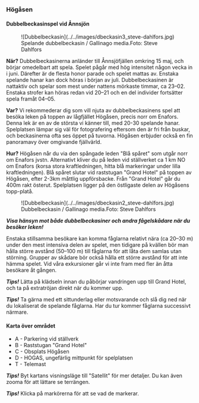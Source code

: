 ### Högåsen

#### Dubbelbeckasinspel vid Ånnsjön

<figure>![Dubbelbeckasin](../../images/dbeckasin3_steve-dahlfors.jpg)<figcaption><span class="description">Spelande dubbelbeckasin / Gallinago media.</span><span class="owner">Foto: Steve Dahlfors</span></figcaption></figure>

**När?**
Dubbelbeckasinerna anländer till Ånnsjöfjällen omkring 15 maj, och börjar omedelbart att spela. Spelet pågår med hög intensitet någon vecka in i juni. Därefter är de flesta honor parade och spelet mattas av. Enstaka spelande hanar kan dock höras i början av juli.
Dubbelbeckasinen är nattaktiv och spelar som mest under nattens mörkaste timmar, ca 23–02. Enstaka strofer kan höras redan vid 20–21 och en del individer fortsätter spela framåt 04–05.

**Var?**
Vi rekommederar dig som vill njuta av dubbelbeckasinens spel att besöka leken på toppen av lågfjället Högåsen, precis norr om Enafors. Denna lek är en av de största vi känner till, med 20-30 spelande hanar. Spelplatsen lämpar sig väl för fotografering eftersom den är fri från buskar, och beckasinerna ofta ses öppet på tuvorna. Högåsen erbjuder också en fin panoramavy över omgivande fjällvärld.

**Hur?**
Högåsen når du via den spångade leden "Blå spåret" som utgår norr om Enafors jvstn. Alternativt kliver du på leden vid ställverket ca 1 km NO om Enafors (korsa stora kraftledningen, hitta blå markeringar under lilla kraftledningen). Blå spåret slutar vid raststugan "Grand Hotel" på toppen av Högåsen, efter 2-3km måttlig uppförsbacke. Från "Grand Hotel" går du 400m rakt österut. Spelplatsen ligger på den östligaste delen av Högåsens topp-platå.

<figure>![Dubbelbeckasin](../../images/dbeckasin2_steve-dahlfors.jpg)<figcaption><span class="description">Dubbelbeckasin / Gallinago media.</span><span class="owner">Foto: Steve Dahlfors</span></figcaption></figure>

**_Visa hänsyn mot både dubbelbeckasiner och andra fågelskådare när du besöker leken!_**

Enstaka stillsamma besökare kan komma fåglarna relativt nära (ca 20–30 m) under den mest intensiva delen av spelet, men tidigare på kvällen bör man hålla större avstånd (50–100 m) till fåglarna för att låta dem samlas utan störning. Grupper av skådare bör också hålla ett större avstånd för att inte hämma spelet. Vid våra exkursioner går vi inte fram med fler än åtta besökare åt gången.



**_Tips!_** Lätta på klädseln innan du påbörjar vandringen upp till Grand Hotel, och ta på extratröjan direkt när du kommer upp.

**_Tips!_** Ta gärna med ett sittunderlag eller motsvarande och slå dig ned när du lokaliserat de spelande fåglarna. Har du tur kommer fåglarna successivt närmare.

#### Karta över området

- A - Parkering vid ställverk
- B - Raststugan "Grand Hotel"
- C - Obsplats Högåsen
- D - HOGAS, ungefärlig mittpunkt för spelplatsen
- T - Telemast

**_Tips!_** Byt kartans visningsläge till "Satellit" för mer detaljer. Du kan även zooma för att lättare se terrängen.

**_Tips!_** Klicka på markörerna för att se vad de markerar.